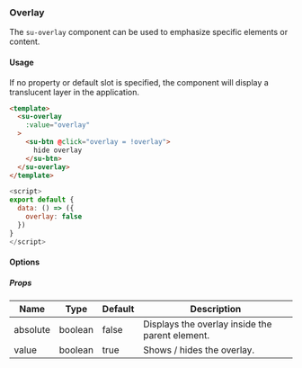 ### Overlay

The `su-overlay` component can be used to emphasize specific elements or content.

<su-divider class = "mb-8" />

#### Usage

If no property or default slot is specified, the component will display a translucent layer in the application.

```html
<template>
  <su-overlay
    :value="overlay"
  >
    <su-btn @click="overlay = !overlay">
      hide overlay
    </su-btn>
  </su-overlay>
</template>
```

```js
<script>
export default {
  data: () => ({
    overlay: false
  })
}
</script>
```

#### Options

<sample class="mb-4" />

##### Props

| Name | Type | Default | Description |
| ---- | ---- | ------- | ----------- |
| absolute | boolean | false | Displays the overlay inside the parent element. |
| value | boolean | true | Shows / hides the overlay. |